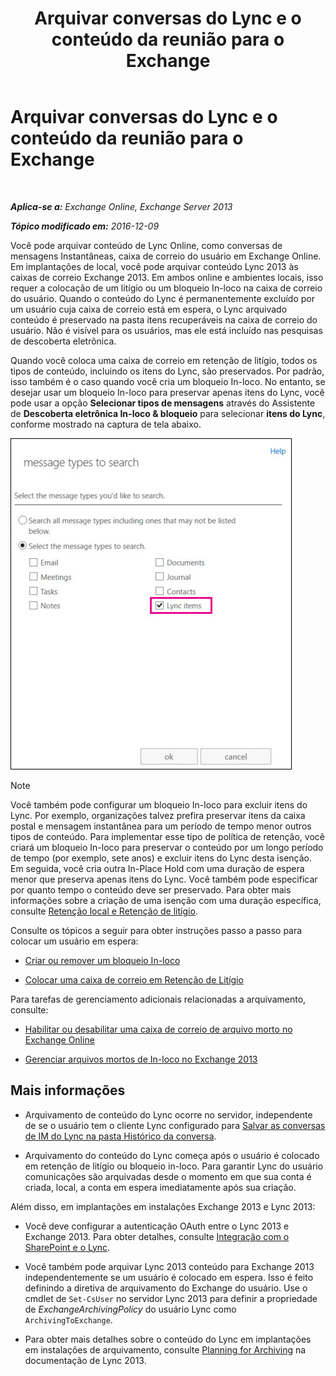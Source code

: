 ﻿---
title: 'Arquivar conversas do Lync e o conteúdo da reunião para o Exchange'
TOCTitle: Arquivar conversas do Lync e o conteúdo da reunião para o Exchange
ms:assetid: 3cff970e-e5ed-4a54-88e6-3665d84b5ed7
ms:mtpsurl: https://technet.microsoft.com/pt-br/library/Dn508399(v=EXCHG.150)
ms:contentKeyID: 59678849
ms.date: 05/22/2018
mtps_version: v=EXCHG.150
ms.translationtype: MT
---

# Arquivar conversas do Lync e o conteúdo da reunião para o Exchange

 

_**Aplica-se a:** Exchange Online, Exchange Server 2013_

_**Tópico modificado em:** 2016-12-09_

Você pode arquivar conteúdo de Lync Online, como conversas de mensagens Instantâneas, caixa de correio do usuário em Exchange Online. Em implantações de local, você pode arquivar conteúdo Lync 2013 às caixas de correio Exchange 2013. Em ambos online e ambientes locais, isso requer a colocação de um litígio ou um bloqueio In-loco na caixa de correio do usuário. Quando o conteúdo do Lync é permanentemente excluído por um usuário cuja caixa de correio está em espera, o Lync arquivado conteúdo é preservado na pasta itens recuperáveis na caixa de correio do usuário. Não é visível para os usuários, mas ele está incluído nas pesquisas de descoberta eletrônica.

Quando você coloca uma caixa de correio em retenção de litígio, todos os tipos de conteúdo, incluindo os itens do Lync, são preservados. Por padrão, isso também é o caso quando você cria um bloqueio In-loco. No entanto, se desejar usar um bloqueio In-loco para preservar apenas itens do Lync, você pode usar a opção **Selecionar tipos de mensagens** através do Assistente de **Descoberta eletrônica In-loco & bloqueio** para selecionar **itens do Lync**, conforme mostrado na captura de tela abaixo.

![Colocar itens do Lync em espera](images/Dn508399.691d2324-9fac-4689-8527-c78d387e0e3e(EXCHG.150).jpg "Colocar itens do Lync em espera")


> [!NOTE]
> Você também pode configurar um bloqueio In-loco para excluir itens do Lync. Por exemplo, organizações talvez prefira preservar itens da caixa postal e mensagem instantânea para um período de tempo menor outros tipos de conteúdo. Para implementar esse tipo de política de retenção, você criará um bloqueio In-loco para preservar o conteúdo por um longo período de tempo (por exemplo, sete anos) e excluir itens do Lync desta isenção. Em seguida, você cria outra In-Place Hold com uma duração de espera menor que preserva apenas itens do Lync. Você também pode especificar por quanto tempo o conteúdo deve ser preservado. Para obter mais informações sobre a criação de uma isenção com uma duração específica, consulte <A href="in-place-hold-and-litigation-hold-exchange-2013-help.md">Retenção local e Retenção de litígio</A>.



Consulte os tópicos a seguir para obter instruções passo a passo para colocar um usuário em espera:

  - [Criar ou remover um bloqueio In-loco](create-or-remove-an-in-place-hold-exchange-2013-help.md)

  - [Colocar uma caixa de correio em Retenção de Litígio](place-a-mailbox-on-litigation-hold-exchange-2013-help.md)

Para tarefas de gerenciamento adicionais relacionadas a arquivamento, consulte:

  - [Habilitar ou desabilitar uma caixa de correio de arquivo morto no Exchange Online](https://technet.microsoft.com/pt-br/library/jj984357\(v=exchg.150\))

  - [Gerenciar arquivos mortos de In-loco no Exchange 2013](manage-in-place-archives-in-exchange-2013-exchange-2013-help.md)

## Mais informações

  - Arquivamento de conteúdo do Lync ocorre no servidor, independente de se o usuário tem o cliente Lync configurado para [Salvar as conversas de IM do Lync na pasta Histórico da conversa](https://go.microsoft.com/fwlink/p/?linkid=400589).

  - Arquivamento do conteúdo do Lync começa após o usuário é colocado em retenção de litígio ou bloqueio in-loco. Para garantir Lync do usuário comunicações são arquivadas desde o momento em que sua conta é criada, local, a conta em espera imediatamente após sua criação.

Além disso, em implantações em instalações Exchange 2013 e Lync 2013:

  - Você deve configurar a autenticação OAuth entre o Lync 2013 e Exchange 2013. Para obter detalhes, consulte [Integração com o SharePoint e o Lync](integration-with-sharepoint-and-lync-exchange-2013-help.md).

  - Você também pode arquivar Lync 2013 conteúdo para Exchange 2013 independentemente se um usuário é colocado em espera. Isso é feito definindo a diretiva de arquivamento do Exchange do usuário. Use o cmdlet de `Set-CsUser` no servidor Lync 2013 para definir a propriedade de *ExchangeArchivingPolicy* do usuário Lync como `ArchivingToExchange`.

  - Para obter mais detalhes sobre o conteúdo do Lync em implantações em instalações de arquivamento, consulte [Planning for Archiving](https://go.microsoft.com/fwlink/p/?linkid=400590) na documentação de Lync 2013.

